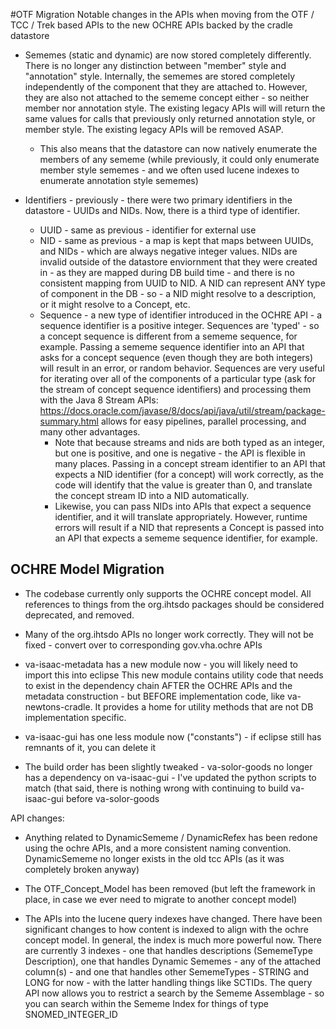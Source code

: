#OTF Migration
Notable changes in the APIs when moving from the OTF / TCC / Trek based APIs to the new OCHRE APIs backed by the cradle datastore

- Sememes (static and dynamic) are now stored completely differently.  There is no longer any distinction between "member" style and 
"annotation" style.  Internally, the sememes are stored completely independently of the component that they are attached to.  However,
they are also not attached to the sememe concept either - so neither member nor annotation style.  The existing legacy APIs will will
return the same values for calls that previously only returned annotation style, or member style.  The existing legacy APIs will be removed
ASAP.
  - This also means that the datastore can now natively enumerate the members of any sememe (while previously, it could only enumerate member
    style sememes - and we often used lucene indexes to enumerate annotation style sememes)

- Identifiers - previously - there were two primary identifiers in the datastore - UUIDs and NIDs.  Now, there is a third type of identifier.
  - UUID - same as previous - identifier for external use
  - NID - same as previous - a map is kept that maps between UUIDs, and NIDs - which are always negative integer values.  NIDs are invalid outside
    of the datastore enviornment that they were created in - as they are mapped during DB build time - and there is no consistent mapping from UUID
    to NID.  A NID can represent ANY type of component in the DB - so - a NID might resolve to a description, or it might resolve to a Concept, etc.
  - Sequence - a new type of identifier introduced in the OCHRE API - a sequence identifier is a positive integer.  Sequences are 'typed' - so a 
    concept sequence is different from a sememe sequence, for example.  Passing a sememe sequence identifier into an API that asks for a concept sequence
    (even though they are both integers) will result in an error, or random behavior.  Sequences are very useful for iterating over all of the components
    of a particular type (ask for the stream of concept sequence identifiers) and processing them with the Java 8 Stream APIs:
    https://docs.oracle.com/javase/8/docs/api/java/util/stream/package-summary.html allows for easy pipelines, parallel processing, and many other advantages.
    - Note that because streams and nids are both typed as an integer, but one is positive, and one is negative - the API is flexible in many places.
      Passing in a concept stream identifier to an API that expects a NID identifier (for a concept) will work correctly, as the code will identify that 
      the value is greater than 0, and translate the concept stream ID into a NID automatically. 
    - Likewise, you can pass NIDs into APIs that expect a sequence identifier, and it will translate appropriately.  However, runtime errors will result
      if a NID that represents a Concept is passed into an API that expects a sememe sequence identifier, for example.
      
## OCHRE Model Migration

- The codebase currently only supports the OCHRE concept model.  All references to things from the org.ihtsdo packages should be considered deprecated, and removed.
- Many of the org.ihtsdo APIs no longer work correctly.  They will not be fixed - convert over to corresponding gov.vha.ochre APIs


- va-isaac-metadata has a new module now - you will likely need to import this into eclipse
This new module contains utility code that needs to exist in the dependency chain AFTER the OCHRE APIs and the metadata construction - but BEFORE implementation code, like va-newtons-cradle.  It provides a home for utility methods that are not DB implementation specific.

- va-isaac-gui has one less module now ("constants") - if eclipse still has remnants of it, you can delete it
- The build order has been slightly tweaked - va-solor-goods no longer has a dependency on va-isaac-gui - I've updated the python scripts to match (that said, there is nothing wrong with continuing to build va-isaac-gui before va-solor-goods

API changes:

- Anything related to DynamicSememe / DynamicRefex  has been redone using the ochre APIs, and a more consistent naming convention.  DynamicSememe no longer exists in the old tcc APIs (as it was completely broken anyway)

- The OTF_Concept_Model has been removed (but left the framework in place, in case we ever need to migrate to another concept model)

- The APIs into the lucene query indexes have changed.  There have been significant changes to how content is indexed to align with the ochre concept model.  In general, the index is much more powerful now.  There are currently 3 indexes - one that handles descriptions (SememeType Description), one that handles Dynamic Sememes - any of the attached column(s) - and one that handles other SememeTypes - STRING and LONG for now - with the latter handling things like SCTIDs.  The query API now allows  you to restrict a search by the Sememe Assemblage - so you can search within the Sememe Index for things of type SNOMED_INTEGER_ID

